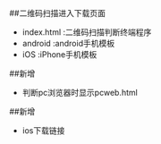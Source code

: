 ##二维码扫描进入下载页面

* index.html :二维码扫描判断终端程序
* android :android手机模板
* iOS :iPhone手机模板


##新增

* 判断pc浏览器时显示pcweb.html

##新增

* ios下载链接